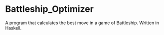 # Battleship_Optimizer
A program that calculates the best move in a game of Battleship. Written in Haskell.
